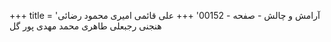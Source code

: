 +++
title = 'آرامش و چالش - صفحه - 00152'
+++
علی قائمی امیری محمود رضائی هنجنی رجبعلی طاهری محمد مهدی پور گل